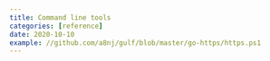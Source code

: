 ```yaml
---
title: Command line tools
categories: [reference]
date: 2020-10-10
example: //github.com/a8nj/gulf/blob/master/go-https/https.ps1
---
```

